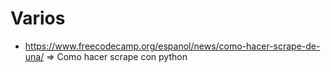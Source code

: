 # Varios

 * https://www.freecodecamp.org/espanol/news/como-hacer-scrape-de-una/ => Como hacer scrape con python
